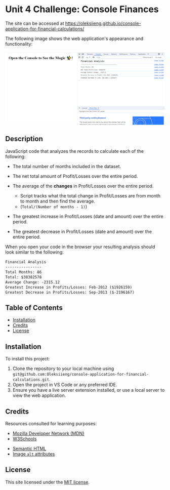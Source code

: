 # Unit 4 Challenge: Console Finances

The site can be accessed at https://oleksiieng.github.io/console-application-for-financial-calculations/

The following image shows the web application's appearance and functionality:

![The webpage ](./images/screen1.png)

## Description

JavaScript code that analyzes the records to calculate each of the following:

* The total number of months included in the dataset.

* The net total amount of Profit/Losses over the entire period.

* The average of the **changes** in Profit/Losses over the entire period.
  * Script tracks what the total change in Profit/Losses are from month to month and then find the average.
  * (`Total/(Number of months - 1)`)

* The greatest increase in Profit/Losses (date and amount) over the entire period.

* The greatest decrease in Profit/Losses (date and amount) over the entire period.

When you open your code in the browser your resulting analysis should look similar to the following:

  ```text
  Financial Analysis 
  ----------------
  Total Months: 86
  Total: $38382578
  Average Change: -2315.12
  Greatest Increase in Profits/Losses: Feb-2012 ($1926159)
  Greatest Decrease in Profits/Losses: Sep-2013 ($-2196167)
  ```



## Table of Contents

- [Installation](#installation)
- [Credits](#credits)
- [License](#license)

## Installation

To install this project:

1. Clone the repository to your local machine using `git@github.com:Oleksiieng/console-application-for-financial-calculations.git`.
2. Open the project in VS Code or any preferred IDE.
3. Ensure you have a live server extension installed, or use a local server to view the web application.

## Credits

Resources consulted for learning purposes:

- [Mozilla Developer Network (MDN)](https://developer.mozilla.org/)
- [W3Schools](https://www.w3schools.com/)
* [Semantic HTML](https://www.w3schools.com/html/html5_semantic_elements.asp)
* [Image `alt` attributes](https://www.w3schools.com/tags/att_img_alt.asp)

## License

This site licensed under the [MIT license](https://opensource.org/licenses/MIT).


